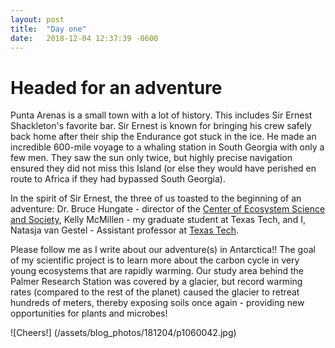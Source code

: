 ```yaml
---
layout: post
title:  "Day one"
date:   2018-12-04 12:37:39 -0600
---
```

# Headed for an adventure
Punta Arenas is a small town with a lot of history.  This includes Sir Ernest Shackleton's favorite bar. Sir Ernest is known for bringing his crew safely back home after their ship the Endurance got stuck in the ice. He made an incredible 600-mile voyage to a whaling station in South Georgia with only a few men. They saw the sun only twice, but highly precise navigation ensured they did not miss this Island (or else they would have perished en route to Africa if they had bypassed South Georgia).

In the spirit of Sir Ernest, the three of us toasted to the beginning of an adventure: Dr. Bruce Hungate - director of the [Center of Ecosystem Science and Society][ecoss], Kelly McMillen - my graduate student at Texas Tech, and I, Natasja van Gestel - Assistant professor at [Texas Tech][ttu-biology].

Please follow me as I write about our adventure(s) in Antarctica!! The goal of my scientific project is to learn more about the carbon cycle in very young ecosystems that are rapidly warming. Our study area behind the Palmer Research Station was covered by a glacier, but record warming rates (compared to the rest of the planet) caused the glacier to retreat hundreds of meters, thereby exposing soils once again - providing new opportunities for plants and microbes!

![Cheers!] (/assets/blog_photos/181204/p1060042.jpg)

[ecoss]: http://ecoss.nau.edu
[ttu-biology]: http://www.depts.ttu.edu/biology
